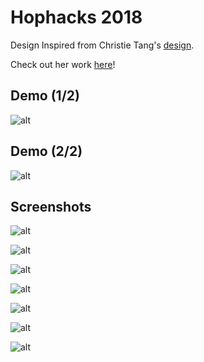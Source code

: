 # Hophacks 2018

Design Inspired from Christie Tang's [design](https://dribbble.com/shots/4039806-Flowstep-Steps-Tracker-App). 

Check out her work [here](https://www.christietang.com/)!

## Demo (1/2)

![alt](./demo.gif)

## Demo (2/2)

![alt](./demo2.gif)

## Screenshots

![alt](./screenshots/1.png)

![alt](./screenshots/2.png)

![alt](./screenshots/3.png)

![alt](./screenshots/4.png)

![alt](./screenshots/5.png)

![alt](./screenshots/6.png)

![alt](./screenshots/7.png)